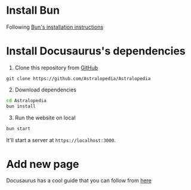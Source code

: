 # Install Bun

Following [Bun's installation instructions](https://bun.sh/docs/installation)

# Install Docusaurus's dependencies

1. Clone this repository from
   [GitHub](https://github.com/Astralopedia/Astralopedia)

```shell
git clone https://github.com/Astralopedia/Astralopedia
```

2. Download dependencies

```bash
cd Astralopedia
bun install
```

3. Run the website on local

```bash
bun start
```

It'll start a server at `https://localhost:3000`.

# Add new page

Docusaurus has a cool guide that you can follow from
[here](https://docusaurus.io/docs/creating-pages#add-a-markdown-page)

